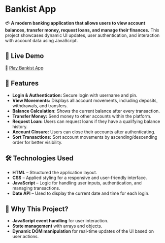# Bankist App

💳 **A modern banking application that allows users to view account balances, transfer money, request loans, and manage their finances.** This project showcases dynamic UI updates, user authentication, and interaction with account data using JavaScript.

## 🚀 Live Demo
🔗 [Play Bankist App](#)

## 📜 Features
- **Login & Authentication:** Secure login with username and pin.
- **View Movements:** Displays all account movements, including deposits, withdrawals, and transfers.
- **Balance Calculation:** Shows the current balance after every transaction.
- **Transfer Money:** Send money to other accounts within the platform.
- **Request Loan:** Users can request loans if they have a qualifying balance history.
- **Account Closure:** Users can close their accounts after authenticating.
- **Sort Transactions:** Sort account movements by ascending/descending order for better visibility.

## 🛠️ Technologies Used
- **HTML** – Structured the application layout.
- **CSS** – Applied styling for a responsive and user-friendly interface.
- **JavaScript** – Logic for handling user inputs, authentication, and managing transactions.
- **Date API** – Used to display the current date and time for each login.

## 🎯 Why This Project?
- **JavaScript event handling** for user interaction.
- **State management** with arrays and objects.
- **Dynamic DOM manipulation** for real-time updates of the UI based on user actions.
